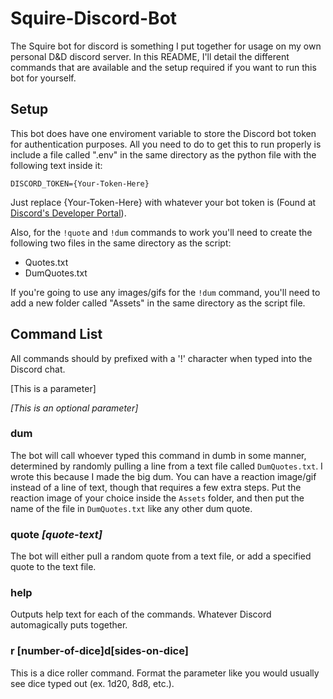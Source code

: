 # Squire-Discord-Bot
The Squire bot for discord is something I put together for usage on my own personal D&D discord server. In this README, I'll detail the different commands that are available and the setup required if you want to run this bot for yourself.

## Setup
This bot does have one enviroment variable to store the Discord bot token for authentication purposes. All you need to do to get this to run properly is include a file called ".env" in the same directory as the python file with the following text inside it:

`DISCORD_TOKEN={Your-Token-Here}`

Just replace {Your-Token-Here} with whatever your bot token is (Found at [Discord's Developer Portal](https://discordapp.com/developers/applications)).

Also, for the `!quote` and `!dum` commands to work you'll need to create the following two files in the same directory as the script:
- Quotes.txt
- DumQuotes.txt

If you're going to use any images/gifs for the `!dum` command, you'll need to add a new folder called "Assets" in the same directory as the script file.

## Command List
All commands should by prefixed with a '!' character when typed into the Discord chat.

[This is a parameter]

*[This is an optional parameter]*

### dum
The bot will call whoever typed this command in dumb in some manner, determined by randomly pulling a line from a text file called `DumQuotes.txt`. I wrote this because I made the big dum. You can have a reaction image/gif instead of a line of text, though that requires a few extra steps. Put the reaction image of your choice inside the `Assets` folder, and then put the name of the file in `DumQuotes.txt` like any other dum quote.

### quote *[quote-text]*
The bot will either pull a random quote from a text file, or add a specified quote to the text file.

### help
Outputs help text for each of the commands. Whatever Discord automagically puts together.

### r [number-of-dice]d[sides-on-dice]
This is a dice roller command. Format the parameter like you would usually see dice typed out (ex. 1d20, 8d8, etc.).
